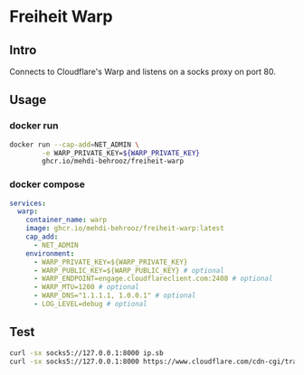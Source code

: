 # Freiheit Warp

## Intro

Connects to Cloudflare's Warp and listens on a socks proxy on port 80.

## Usage

### docker run

```bash
docker run --cap-add=NET_ADMIN \
        -e WARP_PRIVATE_KEY=${WARP_PRIVATE_KEY}
        ghcr.io/mehdi-behrooz/freiheit-warp
```

### docker compose

```yaml
services:
  warp:
    container_name: warp
    image: ghcr.io/mehdi-behrooz/freiheit-warp:latest
    cap_add:
      - NET_ADMIN
    environment:
      - WARP_PRIVATE_KEY=${WARP_PRIVATE_KEY}
      - WARP_PUBLIC_KEY=${WARP_PUBLIC_KEY} # optional
      - WARP_ENDPOINT=engage.cloudflareclient.com:2408 # optional
      - WARP_MTU=1200 # optional
      - WARP_DNS="1.1.1.1, 1.0.0.1" # optional
      - LOG_LEVEL=debug # optional
```

## Test

```bash
curl -sx socks5://127.0.0.1:8000 ip.sb
curl -sx socks5://127.0.0.1:8000 https://www.cloudflare.com/cdn-cgi/trace/
```
